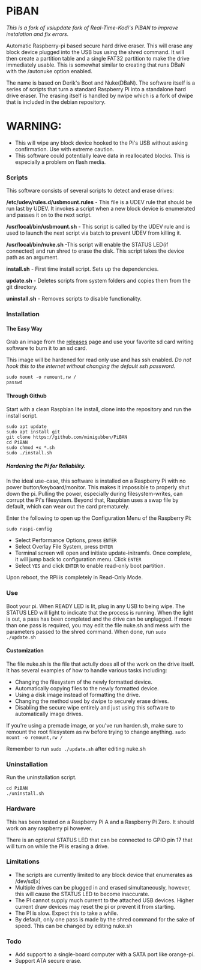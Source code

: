 # PiBAN

*This is a fork of vsiupdate fork of Real-Time-Kodi's PiBAN to improve instalation and fix errors.*

Automatic Raspberry-pi based secure hard drive eraser. This will erase any block device plugged into the USB bus using the shred command. It will then create a partition table and a single FAT32 partition to make the drive immediately usable. This is somewhat similar to creating that runs DBaN with the /autonuke option enabled.

The name is based on Derik's Boot and Nuke(DBaN). The software itself is a series of scripts that turn a standard Raspberry Pi into a standalone hard drive eraser. The erasing itself is handled by nwipe which is a fork of dwipe that is included in the debian repository.

# WARNING:
 * This will wipe any block device hooked to the Pi's USB without asking confirmation. Use with extreme caution.
 * This software could potentially leave data in reallocated blocks. This is especially a problem on flash media.


### Scripts
This software consists of several scripts to detect and erase drives:

**/etc/udev/rules.d/usbmount.rules** - This file is a UDEV rule that should be run last by UDEV. It invokes a script when a new block device is enumerated and passes it on to the next script.

**/usr/local/bin/usbmount.sh** - This script is called by the UDEV rule and is used to launch the next script via batch to prevent UDEV from killing it.

**/usr/local/bin/nuke.sh** -This script will enable the STATUS LED(if connected) and run shred to erase the disk. This script takes the device path as an argument.

**install.sh** - First time install script. Sets up the dependencies.

**update.sh** - Deletes scripts from system folders and copies them from the git directory.

**uninstall.sh** - Removes scripts to disable functionality.


### Installation

#### The Easy Way
Grab an image from the [releases](https://github.com/Real-Time-Kodi/PiBAN/releases) page and use your favorite sd card writing software to burn it to an sd card.

This image will be hardened for read only use and has ssh enabled. *Do not hook this to the internet without changing the default ssh password.*

```
sudo mount -o remount,rw /
passwd
```

#### Through Github
Start with a clean Raspbian lite install, clone into the repository and run the install script.

```
sudo apt update
sudo apt install git
git clone https://github.com/minigubben/PiBAN
cd PiBAN
sudo chmod +x *.sh
sudo ./install.sh
```

##### Hardening the Pi for Reliability.

In the ideal use-case, this software is installed on a Raspberry Pi with no power button/keyboard/monitor.
This makes it impossible to properly shut down the pi. Pulling the power, especially during filesystem-writes, can corrupt the Pi's filesystem.
Beyond that, Raspbian uses a swap file by default, which can wear out the card prematurely.

Enter the following to open up the Configuration Menu of the Raspberry Pi:

````sudo raspi-config````

* Select Performance Options, press ````ENTER````
* Select Overlay File System, press ````ENTER````
* Terminal screen will open and initiate update-initramfs.  Once complete, it will jump back to configuration menu.  Click ````ENTER````
* Select ````YES```` and click ````ENTER```` to enable read-only boot partition.
  
Upon reboot, the RPi is completely in Read-Only Mode.

### Use
Boot your pi.  When READY LED is lit, plug in any USB to being wipe. The STATUS LED will light to indicate that the process is running. When the light is out, a pass has been completed and the drive can be unplugged. If more than one pass is required, you may edit the file nuke.sh and mess with the parameters passed to the shred command. When done, run ````sudo ./update.sh````

#### Customization
The file nuke.sh is the file that actully does all of the work on the drive itself. It has several examples of how to handle various tasks including:
 * Changing the filesystem of the newly formatted device.
 * Automatically copying files to the newly formatted device.
 * Using a disk image instead of formatting the drive.
 * Changing the method used by dwipe to securely erase drives.
 * Disabling the secure wipe entirely and just using this software to automatically image drives.

If you're using a premade image, or you've run harden.sh, make sure to remount the root filesystem as rw before trying to change anything. ```sudo mount -o remount,rw /```

Remember to run ```sudo ./update.sh``` after editing nuke.sh
 
### Uninstallation
Run the uninstallation script.

```
cd PiBAN
./uninstall.sh
```

### Hardware
This has been tested on a Raspberry Pi A and a Raspberry Pi Zero. It should work on any raspberry pi however.

There is an optional STATUS LED that can be connected to GPIO pin 17 that will turn on while the PI is erasing a drive.

### Limitations
 * The scripts are currently limited to any block device that enumerates as /dev/sd[x]
 * Multiple drives can be plugged in and erased simultaneously, however, this will cause the STATUS LED to become inaccurate.
 * The PI cannot supply much current to the attached USB devices. Higher current draw devices may reset the pi or prevent it from starting.
 * The PI is slow. Expect this to take a while.
 * By default, only one pass is made by the shred command for the sake of speed. This can be changed by editing nuke.sh
 
### Todo
 * Add support to a single-board computer with a SATA port like orange-pi.
 * Support ATA secure erase.
